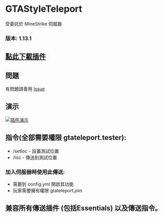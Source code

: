 # GTAStyleTeleport
受委託於 MineStrike 伺服器

### 版本: 1.13.1

## [點此下載插件](http://gestyy.com/wZiqby)

## 問題
有問題請善用 [Issue](https://github.com/eric2788/GTAStyleTeleport/issues)

## 演示

[![插件演示](https://img.youtube.com/vi/jw9y7myWQUw/0.jpg)](https://www.youtube.com/watch?v=jw9y7myWQUw)

## 指令(全部需要權限 gtateleport.tester): 
- /setloc - 設置測試位置
- /loc - 傳送到測試位置

### 加入伺服器時使用此傳送:
  - 需要到 config.yml 開啟其功能
  - 玩家需要擁有權限 gtateleport.join
  
## 兼容所有傳送插件 (包括Essentials) 以及傳送指令。 
